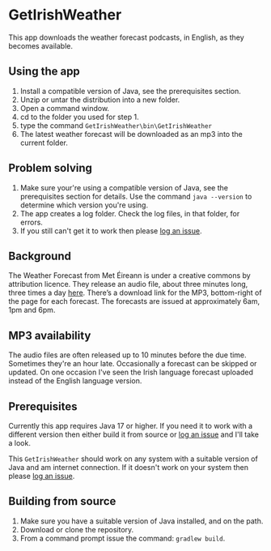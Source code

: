 # GetIrishWeather

This app downloads the weather forecast podcasts, in English, as they becomes
available.

## Using the app

1. Install a compatible version of Java, see the prerequisites section.
1. Unzip or untar the distribution into a new folder.
2. Open a command window.
3. cd to the folder you used for step 1.
4. type the command `GetIrishWeather\bin\GetIrishWeather`
5. The latest weather forecast will be downloaded as an mp3 into the current
folder.

## Problem solving

1. Make sure your're using a compatible version of Java, see the prerequisites
section for details. Use the command `java --version` to determine which version
you're using.
2. The app creates a log folder. Check the log files, in that folder, for errors.
3. If you still can't get it to work then please [log
an issue][issue].

## Background

The Weather Forecast from Met Éireann is under a creative commons by attribution
licence. They release an audio file, about three minutes long, three times a day
[here](https://audioboom.com/channels/5003380-weather-forecast-from-met-eireann).
There’s a download link for the MP3, bottom-right of the page for each forecast.
The forecasts are issued at approximately 6am, 1pm and 6pm.

## MP3 availability

The audio files are often released up to 10 minutes before the due time.
Sometimes they're an hour late. Occasionally a forecast can be skipped or
updated. On one occasion I've seen the Irish language forecast uploaded instead
of the English language version.

## Prerequisites

Currently this app requires Java 17 or higher. If you need it to work with a
different version then either build it from source or [log an issue][issue] and
I'll take a look.

This `GetIrishWeather` should work on any system with a suitable version of Java
and am internet connection. If it doesn't work on your system then please [log
an issue][issue].

[issue]: https://github.com/TerryEbdon/GetIrishWeather/issues

## Building from source

1. Make sure you have a suitable version of Java installed, and on the path.
2. Download or clone the repository.
3. From a command prompt issue the command: `gradlew build`.
